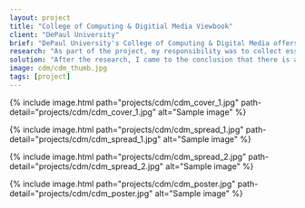```yaml
---
layout: project
title: "College of Computing & Digitial Media Viewbook"
client: "DePaul University"
brief: "DePaul University's College of Computing & Digital Media offers many graduate programs in technology. With the diversity of the programs, it is important to create a view book that encompasses all programs and highlights essential information that will target potential candidates and current students."
research: "As part of the project, my responsibility was to collect essential information for each program and create a system of hierarchy for it. Also, I conducted interviews with current students and asked them what drove them to their enroll in their program and I asked if any print material played any role in their decision. Professors also assisted me in gathering content."
solution: "After the research, I came to the conclusion that there is a large diversity in prospective students who come from different backgrounds that include previous education, language barriers, and different levels of familiarity with the programs. The solution was to create the view book with a neutral identity that doesn't subtract from the content and doesn't imply any biased opinions. The photography used is both a combination of abstract ideas as well as environment shots of the university and students."
image: cdm/cdm_thumb.jpg
tags: [project]
---
```


{% include image.html path="projects/cdm/cdm_cover_1.jpg" path-detail="projects/cdm/cdm_cover_1.jpg" alt="Sample image" %}


{% include image.html path="projects/cdm/cdm_spread_1.jpg" path-detail="projects/cdm/cdm_spread_1.jpg" alt="Sample image" %}


{% include image.html path="projects/cdm/cdm_spread_2.jpg" path-detail="projects/cdm/cdm_spread_2.jpg" alt="Sample image" %}



{% include image.html path="projects/cdm/cdm_poster.jpg" path-detail="projects/cdm/cdm_poster.jpg" alt="Sample image" %}



